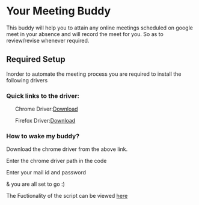 
# Your Meeting Buddy
This buddy will help you to attain any online meetings scheduled on google meet in your absence and will record the meet for you. So as to review/revise whenever required.

## Required Setup
Inorder to automate the meeting process you are required to install the following drivers
### Quick links to the driver:
<ul>Chrome Driver:<a href="https://chromedriver.chromium.org/downloads" target="_blank" >Download</a></ul>
<ul>Firefox Driver:<a href="https://github.com/mozilla/geckodriver/releases" target="_blank">Download</a></ul>

### How to wake my buddy?

Download the chrome driver from the above link.
<p>Enter the chrome driver path in the code</p>
<p>Enter your mail id and password </p>
<p>& you are all set to go :)</p>

The Fuctionality of the script can be viewed [here](https://youtu.be/auJaJZ_h0gE)
